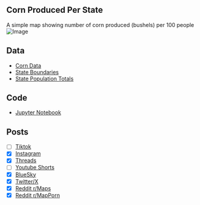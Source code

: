## Corn Produced Per State
A simple map showing number of corn produced (bushels) per 100 people
![Image](https://drive.google.com/uc?export=view&id=1VfaL3euCGI8nKReOFm-w3VvJVq1xcVyF)

## Data
* [Corn Data](https://usda.library.cornell.edu/concern/publications/k3569432s)
* [State Boundaries](https://www.census.gov/geographies/mapping-files/time-series/geo/carto-boundary-file.html)
* [State Population Totals](https://www.census.gov/data/tables/time-series/demo/popest/2020s-state-total.html)

## Code
* [Jupyter Notebook](FormatData.ipynb)

## Posts
- [ ] [Tiktok]()
- [x] [Instagram](https://www.instagram.com/p/DL5BpMFs_d5/)
- [x] [Threads](https://www.threads.com/@vinemapper/post/DL5BprvsW4p)
- [ ] [Youtube Shorts]()
- [x] [BlueSky](https://bsky.app/profile/vinemapper.bsky.social/post/3ltk2urlbbk2m)
- [x] [Twitter/X](https://x.com/VineMapper/status/1942959728109277343)
- [x] [Reddit r/Maps](https://www.reddit.com/r/Maps/comments/1lvkqou/corn_produced_per_100_people_2024/)
- [x] [Reddit r/MapPorn](https://www.reddit.com/r/MapPorn/comments/1lvkqq0/corn_produced_per_100_people_2024/)
